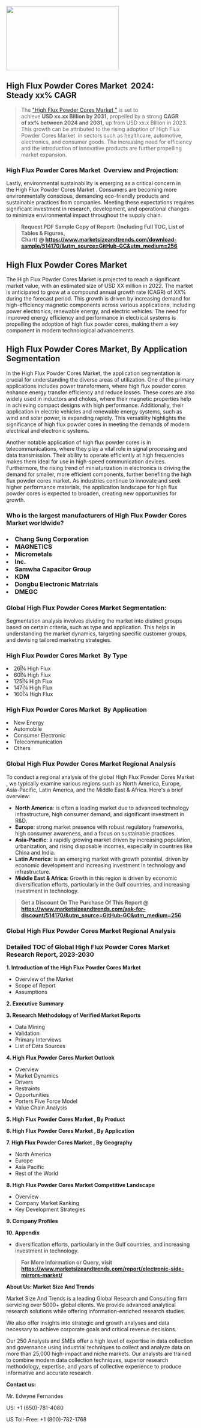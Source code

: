 <p><img class="alignnone size-medium wp-image-20088" src="https://ffe5etoiles.com/wp-content/uploads/2024/12/MST1-300x171.png" alt="" width="300" height="171" /></p><h2 id="ember46" class="ember-view reader-text-block__heading-2">High Flux Powder Cores Market &nbsp;2024: Steady&nbsp;xx% CAGR</h2><blockquote id="ember47" class="ember-view reader-text-block__blockquote">The&nbsp;<a class="app-aware-link " href="https://www.marketsizeandtrends.com/download-sample/514170/&utm_source=GitHub-GC&utm_medium=256" target="_blank" data-test-app-aware-link="">"High Flux Powder Cores Market "</a>&nbsp;is set to achieve&nbsp;<strong>USD&nbsp;xx.xx&nbsp;Billion by 2031,</strong>&nbsp;propelled by a strong&nbsp;<strong>CAGR of&nbsp;xx% between 2024 and 2031,</strong>&nbsp;up from USD xx.x Billion in 2023. This growth can be attributed to the rising adoption of&nbsp;High Flux Powder Cores Market &nbsp;in sectors such as healthcare, automotive, electronics, and consumer goods. The increasing need for efficiency and the introduction of innovative products are further propelling market expansion.</blockquote><h3 id="ember48" class="ember-view reader-text-block__heading-3">High Flux Powder Cores Market &nbsp;Overview and Projection:</h3><p id="ember49" class="ember-view reader-text-block__paragraph">Lastly, environmental sustainability is emerging as a critical concern in the&nbsp;High Flux Powder Cores Market . Consumers are becoming more environmentally conscious, demanding eco-friendly products and sustainable practices from companies. Meeting these expectations requires significant investment in research, development, and operational changes to minimize environmental impact throughout the supply chain.</p><blockquote id="ember50" class="ember-view reader-text-block__blockquote"><strong>Request PDF Sample Copy of Report: (Including Full TOC, List of Tables &amp; Figures, Chart)&nbsp;@&nbsp;<strong><a href="https://www.marketsizeandtrends.com/download-sample/514170/&utm_source=GitHub-GC&utm_medium=256" target="_blank">https://www.marketsizeandtrends.com/download-sample/514170/&utm_source=GitHub-GC&utm_medium=256</a></strong></strong></blockquote><h3 class=""> <h2>High Flux Powder Cores Market</h2><p>The High Flux Powder Cores Market is projected to reach a significant market value, with an estimated size of USD XX million in 2022. The market is anticipated to grow at a compound annual growth rate (CAGR) of XX% during the forecast period. This growth is driven by increasing demand for high-efficiency magnetic components across various applications, including power electronics, renewable energy, and electric vehicles. The need for improved energy efficiency and performance in electrical systems is propelling the adoption of high flux powder cores, making them a key component in modern technological advancements.</p><h2>High Flux Powder Cores Market, By Application Segmentation</h2><p>In the High Flux Powder Cores Market, the application segmentation is crucial for understanding the diverse areas of utilization. One of the primary applications includes power transformers, where high flux powder cores enhance energy transfer efficiency and reduce losses. These cores are also widely used in inductors and chokes, where their magnetic properties help in achieving compact designs with high performance. Additionally, their application in electric vehicles and renewable energy systems, such as wind and solar power, is expanding rapidly. This versatility highlights the significance of high flux powder cores in meeting the demands of modern electrical and electronic systems.</p><p>Another notable application of high flux powder cores is in telecommunications, where they play a vital role in signal processing and data transmission. Their ability to operate efficiently at high frequencies makes them ideal for use in high-speed communication devices. Furthermore, the rising trend of miniaturization in electronics is driving the demand for smaller, more efficient components, further benefiting the high flux powder cores market. As industries continue to innovate and seek higher performance materials, the application landscape for high flux powder cores is expected to broaden, creating new opportunities for growth.</p></h3><h3 id="" class="">Who is the largest manufacturers of&nbsp;High Flux Powder Cores Market worldwide?</h3><h3 class=""></Li><Li>Chang Sung Corporation</Li><Li> MAGNETICS</Li><Li> Micrometals</Li><Li> Inc.</Li><Li> Samwha Capacitor Group</Li><Li> KDM</Li><Li> Dongbu Electronic Matrrials</Li><Li> DMEGC</h3><h3 id="ember53" class="ember-view reader-text-block__heading-3">Global&nbsp;High Flux Powder Cores Market Segmentation:</h3><p id="ember54" class="ember-view reader-text-block__paragraph">Segmentation analysis involves dividing the market into distinct groups based on certain criteria, such as type and application. This helps in understanding the market dynamics, targeting specific customer groups, and devising tailored marketing strategies.</p><h3 id="" class="">High Flux Powder Cores Market &nbsp;By Type</h3><p></Li><Li>26Î¼ High Flux</Li><Li> 60Î¼ High Flux</Li><Li> 125Î¼ High Flux</Li><Li> 147Î¼ High Flux</Li><Li> 160Î¼ High Flux</p><h3 id="" class="">High Flux Powder Cores Market &nbsp;By Application</h3><p class=""></Li><Li>New Energy</Li><Li> Automobile</Li><Li> Consumer Electronic</Li><Li> Telecommunication</Li><Li> Others</p><h3 id="ember62" class="ember-view reader-text-block__heading-3">Global High Flux Powder Cores Market Regional Analysis</h3><p id="ember63" class="ember-view reader-text-block__paragraph">To conduct a regional analysis of the global High Flux Powder Cores Market , we typically examine various regions such as North America, Europe, Asia-Pacific, Latin America, and the Middle East &amp; Africa. Here's a brief overview:</p><ul><li><strong>North America</strong>: is often a leading market due to advanced technology infrastructure, high consumer demand, and significant investment in R&amp;D.</li><li><strong>Europe</strong>: strong market presence with robust regulatory frameworks, high consumer awareness, and a focus on sustainable practices.</li><li><strong>Asia-Pacific</strong>: a rapidly growing market driven by increasing population, urbanization, and rising disposable incomes, especially in countries like China and India.</li><li><strong>Latin America</strong>: is an emerging market with growth potential, driven by economic development and increasing investment in technology and infrastructure.</li><li><strong>Middle East &amp; Africa</strong>: Growth in this region is driven by economic diversification efforts, particularly in the Gulf countries, and increasing investment in technology.</li></ul><blockquote id="ember61" class="ember-view reader-text-block__blockquote"><strong>Get a Discount On The Purchase Of This Report @ <strong><a href="https://html-cleaner.com/" target="">https://www.marketsizeandtrends.com/ask-for-discount/514170/&utm_source=GitHub-GC&utm_medium=256</a></strong></strong></blockquote><h3 id="ember62" class="ember-view reader-text-block__heading-3">Global High Flux Powder Cores Market Regional Analysis</h3><h3 id="" class="">Detailed TOC of Global High Flux Powder Cores Market Research Report, 2023-2030</h3><p id="" class=""><strong>1. Introduction of the High Flux Powder Cores Market </strong></p><ul><li>Overview of the Market</li><li>Scope of Report</li><li>Assumptions</li></ul><p id="" class=""><strong>2. Executive Summary</strong></p><p id="" class=""><strong>3. Research Methodology of Verified Market Reports</strong></p><ul><li>Data Mining</li><li>Validation</li><li>Primary Interviews</li><li>List of Data Sources</li></ul><p id="" class=""><strong>4. High Flux Powder Cores Market Outlook</strong></p><ul><li>Overview</li><li>Market Dynamics</li><li>Drivers</li><li>Restraints</li><li>Opportunities</li><li>Porters Five Force Model</li><li>Value Chain Analysis</li></ul><p id="" class=""><strong>5. High Flux Powder Cores Market , By Product</strong></p><p id="" class=""><strong>6. High Flux Powder Cores Market , By Application</strong></p><p id="" class=""><strong>7. High Flux Powder Cores Market , By Geography</strong></p><ul><li>North America</li><li>Europe</li><li>Asia Pacific</li><li>Rest of the World</li></ul><p id="" class=""><strong>8. High Flux Powder Cores Market Competitive Landscape</strong></p><ul><li>Overview</li><li>Company Market Ranking</li><li>Key Development Strategies</li></ul><p id="" class=""><strong>9. Company Profiles</strong></p><p id="" class=""><strong>10. Appendix</strong></p><ul><li>diversification efforts, particularly in the Gulf countries, and increasing investment in technology.</li></ul><blockquote id="ember65" class="ember-view reader-text-block__blockquote"><strong>For More Information or Query, visit <strong><strong><a href="https://html-cleaner.com/" target="">https://www.marketsizeandtrends.com/report/electronic-side-mirrors-market/</a></strong></strong></strong></blockquote><p id="" class=""><strong>About Us: Market Size And Trends</strong></p><p id="" class="">Market Size And Trends is a leading Global Research and Consulting firm servicing over 5000+ global clients. We provide advanced analytical research solutions while offering information-enriched research studies.</p><p id="" class="">We also offer insights into strategic and growth analyses and data necessary to achieve corporate goals and critical revenue decisions.</p><p id="" class="">Our 250 Analysts and SMEs offer a high level of expertise in data collection and governance using industrial techniques to collect and analyze data on more than 25,000 high-impact and niche markets. Our analysts are trained to combine modern data collection techniques, superior research methodology, expertise, and years of collective experience to produce informative and accurate research.</p><p id="" class=""><strong>Contact us:</strong></p><p id="" class="">Mr. Edwyne Fernandes</p><p id="" class="">US: +1 (650)-781-4080</p><p id="" class="">US Toll-Free: +1 (800)-782-1768</p>
